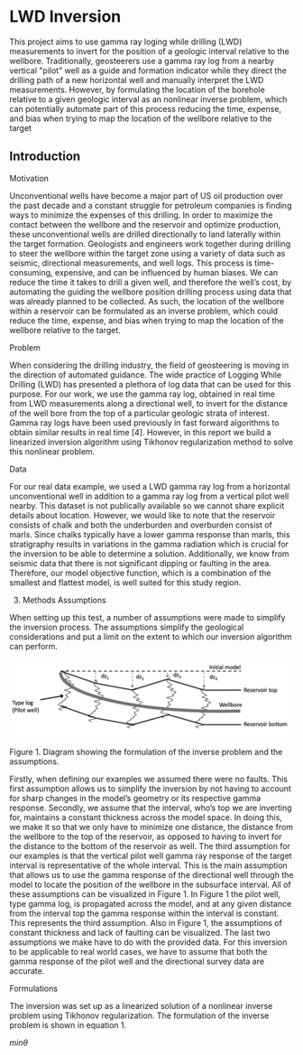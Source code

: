 # LWD Inversion

This project aims to use gamma ray loging while drilling (LWD) measurements to invert for the position of a geologic interval relative to the wellbore. Traditionally, geosteerers use a gamma ray log from a nearby vertical "pilot" well as a guide and formation indicator while they direct the drilling path of a new horizontal well and manually interpret the LWD measurements. However, by formulating the location of the borehole relative to a given geologic interval as an nonlinear inverse problem, which can potentially automate part of this process reducing the time, expense, and bias when trying to map the location of the wellbore relative to the target

## Introduction

Motivation

Unconventional wells have become a major part of US oil production over the past
decade and a constant struggle for petroleum companies is finding ways to minimize the
expenses of this drilling. In order to maximize the contact between the wellbore and the reservoir
and optimize production, these unconventional wells are drilled directionally to land laterally
within the target formation. Geologists and engineers work together during drilling to steer the
wellbore within the target zone using a variety of data such as seismic, directional measurements,
and well logs. This process is time-consuming, expensive, and can be influenced by human
biases. We can reduce the time it takes to drill a given well, and therefore the well’s cost, by
automating the guiding the wellbore position drilling process using data that was already planned
to be collected. As such, the location of the wellbore within a reservoir can be formulated
as an inverse problem, which could reduce the time, expense, and bias when trying to map the
location of the wellbore relative to the target.

Problem

When considering the drilling industry, the field of geosteering is moving in the direction
of automated guidance. The wide practice of Logging While Drilling (LWD) has presented a
plethora of log data that can be used for this purpose. For our work, we use the gamma ray log,
obtained in real time from LWD measurements along a directional well, to invert for the distance 
of the well bore from the top of a particular geologic strata of interest. Gamma ray logs have
been used previously in fast forward algorithms to obtain similar results in real time [4].
However, in this report we build a linearized inversion algorithm using Tikhonov regularization
method to solve this nonlinear problem.

Data

For our real data example, we used a LWD gamma ray log from a horizontal
unconventional well in addition to a gamma ray log from a vertical pilot well nearby. This
dataset is not publically available so we cannot share explicit details about location. However,
we would like to note that the reservoir consists of chalk and both the underburden and
overburden consist of marls. Since chalks typically have a lower gamma response than marls,
this stratigraphy results in variations in the gamma radiation which is crucial for the inversion to
be able to determine a solution. Additionally, we know from seismic data that there is not
significant dipping or faulting in the area. Therefore, our model objective function, which is a
combination of the smallest and flattest model, is well suited for this study region.

3. Methods
Assumptions

When setting up this test, a number of assumptions were made to simplify the inversion
process. The assumptions simplify the geological considerations and put a limit on the extent to
which our inversion algorithm can perform.

![Image](https://github.com/hhschumann/LWD_inversion/blob/main/Figures/diagram.png)

Figure 1. Diagram showing the formulation of the inverse problem and the assumptions.

Firstly, when defining our examples we assumed there were no faults. This first
assumption allows us to simplify the inversion by not having to account for sharp changes in the
model’s geometry or its respective gamma response. Secondly, we assume that the interval,
who’s top we are inverting for, maintains a constant thickness across the model space. In doing
this, we make it so that we only have to minimize one distance, the distance from the wellbore to
the top of the reservoir, as opposed to having to invert for the distance to the bottom of the
reservoir as well. The third assumption for our examples is that the vertical pilot well gamma ray
response of the target interval is representative of the whole interval. This is the main assumption
that allows us to use the gamma response of the directional well through the model to locate the
position of the wellbore in the subsurface interval. All of these assumptions can be visualized in
Figure 1. In Figure 1 the pilot well, type gamma log, is propagated across the model, and at any
given distance from the interval top the gamma response within the interval is constant. This
represents the third assumption. Also in Figure 1, the assumptions of constant thickness and lack
of faulting can be visualized. The last two assumptions we make have to do with the provided
data. For this inversion to be applicable to real world cases, we have to assume that both the
gamma response of the pilot well and the directional survey data are accurate.

Formulations

The inversion was set up as a linearized solution of a nonlinear inverse problem using Tikhonov
regularization. The formulation of the inverse problem is shown in equation 1.

*min*$\theta$




